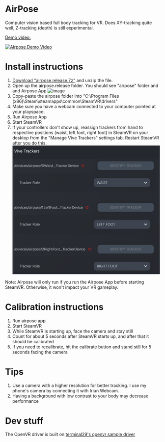 # AirPose
 Computer vision based full body tracking for VR.
 Does XY-tracking quite well, Z-tracking (depth) is still experimental.
 
 [Demo video:](https://www.youtube.com/watch?v=b5pe5vCh3a8)
 
[![Airpose Demo Video](https://img.youtube.com/vi/b5pe5vCh3a8/0.jpg)](https://www.youtube.com/watch?v=b5pe5vCh3a8)


# Install instructions

1. [Download "airpose.release.7z"](https://github.com/justinliang1020/AirPose/releases/download/v0.1/AirPose.7z) and unzip the file.
2. Open up the airpose.release folder. You should see "airpose" folder and and Airpose App
![image](https://user-images.githubusercontent.com/54543035/123564974-f28c5180-d780-11eb-9914-3f0d2d29f856.png)
3. Copy-paste the airpose folder into "C:\Program Files (x86)\Steam\steamapps\common\SteamVR\drivers"
4. Make sure you have a webcam connected to your computer pointed at your playspace.
5. Run Airpose App
6. Start SteamVR
7. If your controllers don't show up, reassign trackers from hand to respective positions (waist, left foot, right foot) in SteamVR on your desktop from the "Manage Vive Trackers" settings tab. Restart SteamVR after you do this.
![Vive trackers settings](/trackers.png)

Note: Airpose will only run if you run the Airpose App before starting SteamVR. Otherwise, it won't impact your VR gameplay.

# Calibration instructions

1. Run airpose app
2. Start SteamVR
3. While SteamVR is starting up, face the camera and stay still
4. Count for about 5 seconds after SteamVR starts up, and after that it should be calibrated
5. If you need to recalibrate, hit the calibrate button and stand still for 5 seconds facing the camera

# Tips

1. Use a camera with a higher resolution for better tracking. I use my phone's camera by connecting it with Iriun Webcam.
2. Having a background with low contrast to your body may decrease performance

# Dev stuff

The OpenVR driver is built on [terminal29's openvr sample driver](https://github.com/terminal29/Simple-OpenVR-Driver-Tutorial)
